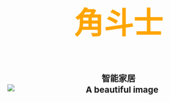 <H3 style= "text-align: center; font-size:7vw" ><span style="color:orange"> 角斗士</span> </h3>

 <H2 style= "text-align: center; font-size:2vw" > <span style="color:light black">
智能家居</span>

<br>
<style>
  .center-image {
    display: block;
    margin: 0 auto;
  }
</style>

<img src="CHINESE/image/home.png" alt="A beautiful image" class="center-image">
